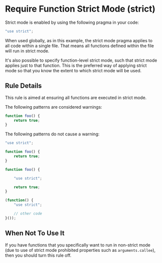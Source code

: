 # Require Function Strict Mode (strict)

Strict mode is enabled by using the following pragma in your code:

```js
"use strict";
```

When used globally, as in this example, the strict mode pragma applies to all code within a single file. That means all functions defined within the file will run in strict mode.

It's also possible to specify function-level strict mode, such that strict mode applies just to that function. This is the preferred way of applying strict mode so that you know the extent to which strict mode will be used.

## Rule Details

This rule is aimed at ensuring all functions are executed in strict mode.


The following patterns are considered warnings:

```js
function foo() {
    return true;
}
```

The following patterns do not cause a warning:

```js
"use strict";

function foo() {
	return true;
}
```

```js
function foo() {

    "use strict";

    return true;
}
```

```js
(function() {
    "use strict";

    // other code
}());
```

## When Not To Use It

If you have functions that you specifically want to run in non-strict mode (due to use of strict mode prohibited properties such as `arguments.callee`), then you should turn this rule off.
